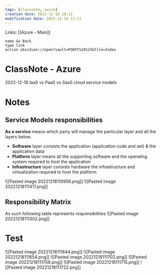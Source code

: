 ```yaml
---
tags: [classnote, azure]
creation date: 2022-12-18 18:11
modification date: 2022-12-18 17:11
---
```


Links: [[Azure - Main]]
```button
name Go Back
type link
action obsidian://open?vault=PGKPI%2012V&file=Index
```
# ClassNote - Azure
2022-12-18
IaaS vs PaaS vs SaaS cloud service models 
# Notes
## Service Models responsibilities
**As a service** means which party will manage the particular layer and all the layers below.
- **Software** layer consists the application (application code and set) & the application data
- **Platform** layer means all the supporting software and the operating system required to host the application
- **Infrastructure** layer consists hardware the infrastructure and virtualization required to host the platform

![[Pasted image 20221218110956.png]]
![[Pasted image 20221218111417.png]]
## Responsibility Matrix
As such following table represents responsibilities
![[Pasted image 20221218111302.png]]
# Test
![[Pasted image 20221218111644.png]]
![[Pasted image 20221218111654.png]]
![[Pasted image 20221218111702.png]]
![[Pasted image 20221218111708.png]]
![[Pasted image 20221218111715.png]]
![[Pasted image 20221218111722.png]]